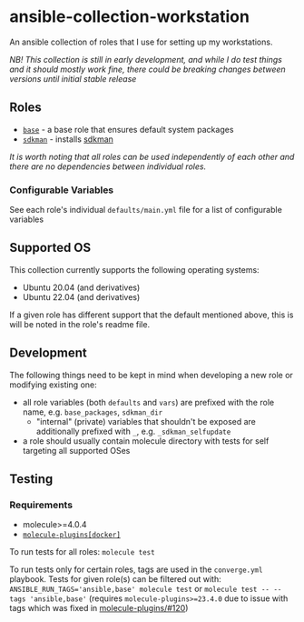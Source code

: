 # ansible-collection-workstation

An ansible collection of roles that I use for setting up my workstations.

_NB! This collection is still in early development, and while I do test things and it should mostly work fine, there could be breaking changes between versions until initial stable release_

## Roles

- [`base`](roles/base) - a base role that ensures default system packages
- [`sdkman`](roles/sdkman) - installs [sdkman](https://sdkman.io/)

_It is worth noting that all roles can be used independently of each other and there are no dependencies between individual roles._

### Configurable Variables

See each role's individual `defaults/main.yml` file for a list of configurable variables

## Supported OS

This collection currently supports the following operating systems:

- Ubuntu 20.04 (and derivatives)
- Ubuntu 22.04 (and derivatives)

If a given role has different support that the default mentioned above, this is will be noted in the role's readme file.

## Development

The following things need to be kept in mind when developing a new role or modifying existing one:

- all role variables (both `defaults` and `vars`) are prefixed with the role name, e.g. `base_packages`, `sdkman_dir`
  - "internal" (private) variables that shouldn't be exposed are additionally prefixed with `_`, e.g. `_sdkman_selfupdate`
- a role should usually contain molecule directory with tests for self targeting all supported OSes

## Testing

### Requirements

- molecule>=4.0.4
- [`molecule-plugins[docker]`](https://github.com/ansible-community/molecule-plugins)

To run tests for all roles: `molecule test`

To run tests only for certain roles, tags are used in the `converge.yml` playbook. Tests for given role(s) can be filtered out with: `ANSIBLE_RUN_TAGS='ansible,base' molecule test` or `molecule test -- --tags 'ansible,base'` (requires `molecule-plugins>=23.4.0` due to issue with tags which was fixed in [molecule-plugins/#120](https://github.com/ansible-community/molecule-plugins/pull/120))
